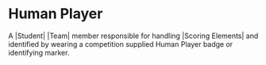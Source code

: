# Human Player

A |Student| |Team| member responsible for handling |Scoring Elements| and
identified by wearing a competition supplied Human Player badge or identifying
marker.
